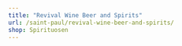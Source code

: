 ```yaml
---
title: "Revival Wine Beer and Spirits"
url: /saint-paul/revival-wine-beer-and-spirits/
shop: Spirituosen
---
```

